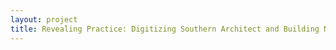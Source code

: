 ```yaml
--- 
layout: project 
title: Revealing Practice: Digitizing Southern Architect and Building News
---
```



